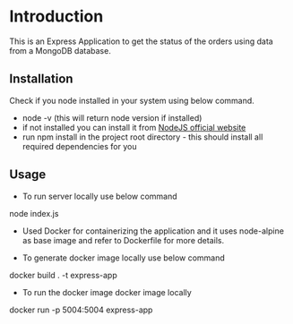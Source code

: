 # Introduction

This is an Express Application to get the status of the orders using data from a MongoDB database.

## Installation

Check if you node installed in your system using below command.

- node -v (this will return node version if installed)
- if not installed you can install it from [NodeJS official website](https://nodejs.org/en)
- run npm install in the project root directory - this should install all required dependencies for you


## Usage
- To run server locally use below command

node index.js

- Used Docker for containerizing the application and it uses node-alpine as base image and refer to Dockerfile for more details.

- To generate docker image locally use below command

docker build . -t express-app


- To run the docker image docker image locally

docker run -p 5004:5004 express-app
